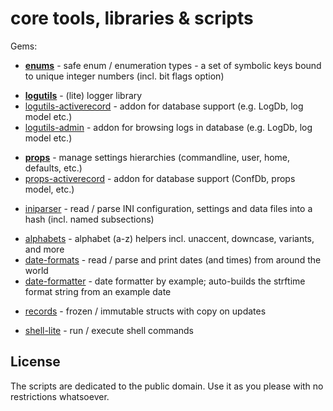 # core tools, libraries & scripts

Gems:

- [**enums**](enums) - safe enum / enumeration types - a set of symbolic keys bound to unique integer numbers (incl. bit flags option)

<!-- break -->


- [**logutils**](logutils)  - (lite) logger library
- [logutils-activerecord](logutils-activerecord) - addon for database support (e.g. LogDb, log model etc.)
- [logutils-admin](logutils-admin) - addon for browsing logs in database (e.g. LogDb, log model etc.)


<!-- break -->
- [**props**](props)  - manage settings hierarchies (commandline, user, home, defaults, etc.)
- [props-activerecord](props-activerecord) - addon for database support (ConfDb, props model, etc.)


<!-- break -->
- [iniparser](iniparser) - read / parse INI configuration, settings and data files into a hash (incl. named subsections)

<!-- break -->
- [alphabets](alphabets) - alphabet (a-z) helpers incl. unaccent, downcase, variants, and more
- [date-formats](date-formats) - read / parse and print dates (and times) from around the world
- [date-formatter](date-formatter) - date formatter by example; auto-builds the strftime format string from an example date


<!-- break -->
- [records](records) -  frozen / immutable structs with copy on updates



<!-- break -->
- [shell-lite](shell-lite) - run / execute shell commands



## License

The scripts are dedicated to the public domain.
Use it as you please with no restrictions whatsoever.

